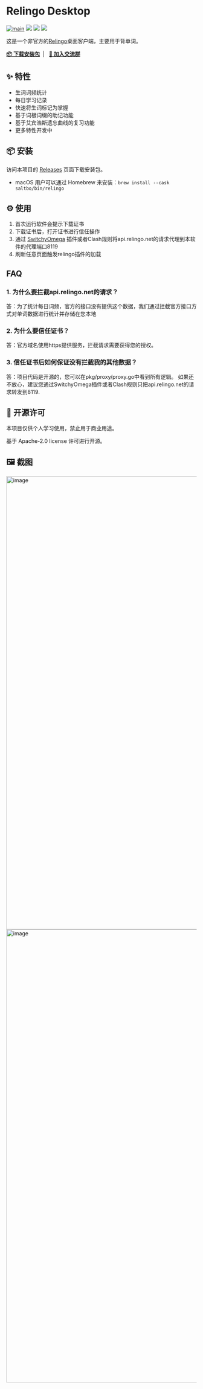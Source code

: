 # Relingo Desktop

[![main](https://github.com/bonaysoft/relingo-desktop/actions/workflows/main.yml/badge.svg)](https://github.com/bonaysoft/relingo-desktop/actions/workflows/main.yml)
[![](https://img.shields.io/github/downloads/bonaysoft/relingo-desktop/total.svg)](https://github.com/bonaysoft/relingo-desktop/releases)
[![](https://img.shields.io/github/v/release/bonaysoft/relingo-desktop.svg)](https://github.com/bonaysoft/relingo-desktop/releases)
[![](https://img.shields.io/github/license/bonaysoft/relingo-desktop.svg)](https://github.com/bonaysoft/relingo-desktop/blob/master/LICENSE)

这是一个非官方的[Relingo](https://relingo.net/)桌面客户端，主要用于背单词。

<a href="#%EF%B8%8F-安装" target="blank"><strong>📦️ 下载安装包</strong></a>&nbsp;&nbsp;|&nbsp;&nbsp;
<a href="https://t.me/relingodesktop" target="_blank"><strong>💬 加入交流群</strong></a>

## ✨ 特性

- 生词词频统计
- 每日学习记录
- 快速将生词标记为掌握
- 基于词根词缀的助记功能
- 基于艾宾浩斯遗忘曲线的复习功能
- 更多特性开发中

## 📦️ 安装

访问本项目的 [Releases](https://github.com/bonaysoft/relingo-desktop/releases) 页面下载安装包。

- macOS 用户可以通过 Homebrew 来安装：`brew install --cask saltbo/bin/relingo`

## ⚙️ 使用

1. 首次运行软件会提示下载证书
2. 下载证书后，打开证书进行信任操作
3. 通过 [SwitchyOmega](https://chrome.google.com/webstore/detail/proxy-switchyomega/padekgcemlokbadohgkifijomclgjgif?hl=en)
插件或者Clash规则将api.relingo.net的请求代理到本软件的代理端口8119
4. 刷新任意页面触发relingo插件的加载

## FAQ

### 1. 为什么要拦截api.relingo.net的请求？

答：为了统计每日词频，官方的接口没有提供这个数据，我们通过拦截官方接口方式对单词数据进行统计并存储在您本地

### 2. 为什么要信任证书？

答：官方域名使用https提供服务，拦截请求需要获得您的授权。

### 3. 信任证书后如何保证没有拦截我的其他数据？

答：项目代码是开源的，您可以在pkg/proxy/proxy.go中看到所有逻辑。
如果还不放心，建议您通过SwitchyOmega插件或者Clash规则只把api.relingo.net的请求转发到8119.

## 📜 开源许可

本项目仅供个人学习使用，禁止用于商业用途。

基于 Apache-2.0 license 许可进行开源。

## 🖼️ 截图

<img width="1200" alt="image" src="https://user-images.githubusercontent.com/17308208/227981740-f7c3739e-22fd-485b-9ac7-d1a7a557e45c.png">
<img width="1200" alt="image" src="https://user-images.githubusercontent.com/17308208/227981900-e9e96e43-fb95-4366-b345-87fa71893e34.png">


